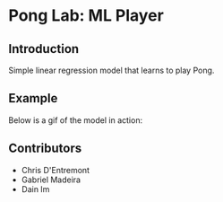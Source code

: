 # Pong Lab: ML Player

## Introduction
Simple linear regression model that learns to play Pong.

## Example
Below is a gif of the model in action:

## Contributors
- Chris D'Entremont
- Gabriel Madeira
- Dain Im
